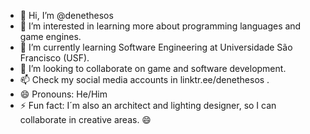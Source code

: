 - 👋 Hi, I’m @denethesos
- 👀 I’m interested in learning more about programming languages and game engines.
- 🌱 I’m currently learning Software Engineering at Universidade São Francisco (USF).
- 💞️ I’m looking to collaborate on game and software development.
- 📫 Check my social media accounts in linktr.ee/denethesos .
- 😄 Pronouns: He/Him
- ⚡ Fun fact: I´m also an architect and lighting designer, so I can collaborate in creative areas. 😄
<!---

<!---
denethesos/denethesos is a ✨ special ✨ repository because its `README.md` (this file) appears on your GitHub profile.
You can click the Preview link to take a look at your changes.
--->
